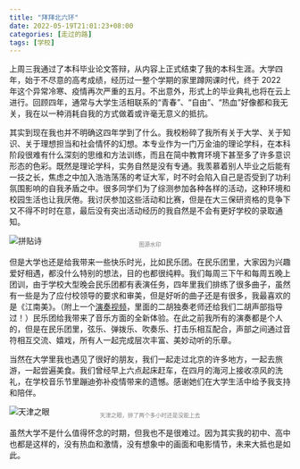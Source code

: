 ```yaml
---
title: "拜拜北六环"
date: 2022-05-19T21:01:23+08:00
categories: [走过的路]
tags: [学校]
---
```


上周三我通过了本科毕业论文答辩，从内容上正式结束了我的本科生涯。大学四年，始于不尽意的高考成绩，经历过一整个学期的家里蹲网课时代，终于 2022 年这个异常冷寒、疫情再次严重的五月。不出意外，形式上的毕业典礼也将在云上进行。回顾四年，通常与大学生活相联系的“青春”、“自由”、“热血”好像都和我无关，我在以一种消耗自我的方式做着或许毫无意义的抵抗。

<!--more-->

其实到现在我也并不明确这四年学到了什么。我校粉碎了我所有关于大学、关于知识、关于理想担当和社会情怀的幻想。本专业作为一门万金油的理论学科，在本科阶段很难有什么深刻的思维和方法训练，而且在简中教育环境下甚至多了许多意识形态的色彩。既然是理论学科，实务自然是没有专通。我羡慕着别人毕业之后能有一技之长，焦虑之中加入浩浩荡荡的考证大军，时不时会陷入自己是否受到了功利氛围影响的自我矛盾之中。很多同学们为了综测参加各种各样的活动，这种环境和校园生活也让我厌倦。我讨厌参加这些活动和比赛，但是在大三保研资格的竞争下又不得不时时在意，最后没有突出活动经历的我自然是不会有更好学校的录取通知。

![拼贴诗](https://s2.loli.net/2022/05/19/XmeltANg7s5ryvI.jpg)

<center style="font-size:10px;margin-top:-25px;color:gray">图源水印</center>

但是大学也还是给我带来一些快乐时光，比如民乐团。在民乐团里，大家因为兴趣爱好相遇，都没什么特别的想法，目的也都很纯粹。我们每周三下午和每周五晚上团训，由于学校大型晚会民乐团都有表演任务，四年里我们排练了很多曲子，虽然有一些是为了应付校领导的要求和审美，但是好听的曲子还是有很多，我最喜欢的是《江南美》。（附上一个[演奏视频](https://haokan.baidu.com/v?pd=wisenatural&vid=3852832637266996860)，里面的二胡独奏老师还给我们二胡声部指导过！）民乐团给我带来了音乐方面的全新体验。在此之前我所有的演奏都是个人的，但是在民乐团里，弦乐、弹拨乐、吹奏乐、打击乐相互配合，声部之间通过音符相互交流、嬉戏，所有人一起完成层次丰富、美妙动听的乐章。

当然在大学里我也遇见了很好的朋友，我们一起走过北京的许多地方，一起去旅游，一起尝遍美食。我们曾经早上六点起床赶车，在四月的海河上接收凉风的洗礼，在学校音乐节里蹦迪弥补疫情带来的遗憾。感谢她们在大学生活中给予我支持和陪伴。

![天津之眼](https://s2.loli.net/2022/05/19/hHt94LxX7pWiOUN.jpg)

<center style="font-size:10px;margin-top:-25px;color:gray">天津之眼，排了两个多小时还是没能上去</center>

虽然大学不是什么值得怀念的时期，但我也不是很难过。因为其实我的初中、高中也都是这样的，没有热血和激情，没有想象中的画面和电影情节，未来大抵也是如此。
